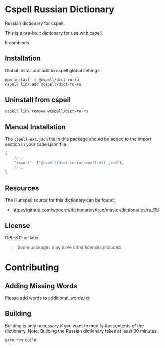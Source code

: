 # Cspell Russian Dictionary

Russian dictionary for cspell.

This is a pre-built dictionary for use with cspell.

It combines

## Installation

Global Install and add to cspell global settings.

```sh
npm install -g @cspell/dict-ru-ru
cspell link add @cspell/dict-ru-ru
```

## Uninstall from cspell

```sh
cspell link remove @cspell/dict-ru-ru
```

## Manual Installation

The `cspell-ext.json` file in this package should be added to the import section in your cspell.json file.

```javascript
{
    // …
    "import": ["@cspell/dict-ru-ru/cspell-ext.json"],
    // …
}
```

## Resources

The Hunspell source for this dictionary can be found:

- https://github.com/wooorm/dictionaries/tree/master/dictionaries/ru_RU

## License

GPL-3.0-or-later

> Some packages may have other licenses included.

# Contributing

## Adding Missing Words

Please add words to [additional_words.txt](./src/additional_words.txt)

## Building

Building is only necessary if you want to modify the contents of the dictionary.
Note: Building the Russian dictionary takes at least 30 minutes.

```sh
yarn run build
```
